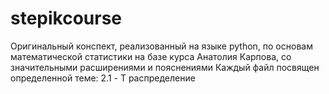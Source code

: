 # stepikcourse
Оригинальный конспект, реализованный на языке python, по основам математической статистики на базе курса Анатолия Карпова, со значительными расширениями и пояснениями
Каждый файл посвящен определенной теме:
2.1 - T распределение
